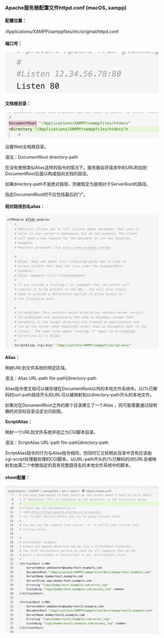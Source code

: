 ### Apache服务器配置文件httpd.conf (macOS, xampp)

#### 配置位置：

/Applications/XAMPP/xamppfiles/etc/original/httpd.conf

#### 端口号：

![端口](端口.jpg)

#### 文档根目录：

![文档根目录](文档根目录.jpg)

设置Web文档根目录。

语法：DocumentRoot directory-path

在没有使用类似Alias这样的指令的情况下，服务器会将请求中的URL附加到DocumentRoot后面以构成指向文档的路径。

如果directory-path不是绝对路径，则被假定为是相对于ServerRoot的路径。

指定DocumentRoot时不应包括最后的"/"。

#### 相对路径别名alias：

![alias](alias.jpg)

**Alias：**

映射URL到文件系统的特定区域。

语法：Alias URL-path file-path|directory-path

Alias指令使文档可以被存储在DocumentRoot以外的本地文件系统中。以(%已解码的)url-path路径开头的URL可以被映射到以directory-path开头的本地文件。

如果对在DocumentRoot之外的某个目录建立了一个Alias ，则可能需要通过<Directory>段明确的对目标目录设定访问权限。

**ScriptAlias：**

映射一个URL到文件系统并视之为CGI脚本目录。

语法：ScriptAlias URL-path file-path|directory-path

ScriptAlias指令的行为与Alias指令相同，但同时它又标明此目录中含有应该由cgi-script处理器处理的CGI脚本。以URL-path开头的(%已解码的)的URL会被映射到由第二个参数指定的具有完整路径名的本地文件系统中的脚本。

#### vhost配置：

![vhost](vhost.jpg)